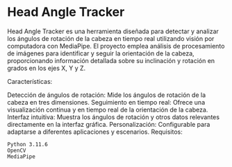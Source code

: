 # Head Angle Tracker
Head Angle Tracker es una herramienta diseñada para detectar y analizar los ángulos de rotación de la cabeza en tiempo real utilizando visión por computadora con MediaPipe. El proyecto emplea análisis de procesamiento de imágenes para identificar y seguir la orientación de la cabeza, proporcionando información detallada sobre su inclinación y rotación en grados en los ejes X, Y y Z.

Características:

Detección de ángulos de rotación: Mide los ángulos de rotación de la cabeza en tres dimensiones.
Seguimiento en tiempo real: Ofrece una visualización continua y en tiempo real de la orientación de la cabeza.
Interfaz intuitiva: Muestra los ángulos de rotación y otros datos relevantes directamente en la interfaz gráfica.
Personalización: Configurable para adaptarse a diferentes aplicaciones y escenarios.
Requisitos:
```
Python 3.11.6
OpenCV
MediaPipe

```

